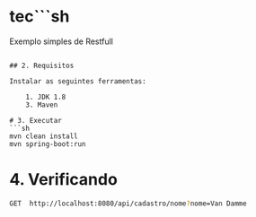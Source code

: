 # tec```sh
Exemplo simples de Restfull

```

## 2. Requisitos 

Instalar as seguintes ferramentas:

    1. JDK 1.8
    3. Maven

# 3. Executar
```sh
mvn clean install
mvn spring-boot:run

```

# 4. Verificando

```sh
GET  http://localhost:8080/api/cadastro/nome?nome=Van Damme


```